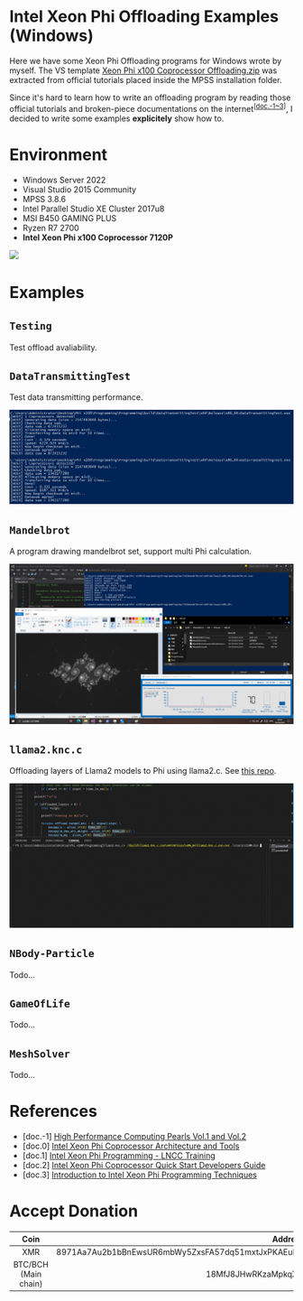 # Intel Xeon Phi Offloading Examples (Windows)

Here we have some Xeon Phi Offloading programs for Windows wrote by myself. The VS template [Xeon Phi x100 Coprocessor Offloading.zip](https://github.com/RESBI/Intel-Xeon-Phi-x100-Offloading-Examples-for-Windows/blob/main/Xeon%20Phi%20x100%20Coprocessor%20Offloading.zip) was extracted from official tutorials placed inside the MPSS installation folder. 

Since it's hard to learn how to write an offloading program by reading those official tutorials and broken-piece documentations on the internet<sup>\[[doc.-1~3](https://github.com/RESBI/Intel-Xeon-Phi-x100-Offloading-Examples-for-Windows/tree/main?tab=readme-ov-file#references)\]</sup>, I decided to write some examples __explicitely__ show how to. 

# Environment

- Windows Server 2022
- Visual Studio 2015 Community
- MPSS 3.8.6
- Intel Parallel Studio XE Cluster 2017u8
- MSI B450 GAMING PLUS 
- Ryzen R7 2700
- __Intel Xeon Phi x100 Coprocessor 7120P__

![](MyPhiRig_new.jpg)

# Examples

## `Testing`

Test offload avaliability. 

## `DataTransmittingTest`

Test data transmitting performance. 

![](DataTransmittingTest/transfer_screenshot_1.png)

## `Mandelbrot`

A program drawing mandelbrot set, support multi Phi calculation. 

![](Mandelbrot/mandelbrot_screenshot_0.png)

## `llama2.knc.c` 

Offloading layers of Llama2 models to Phi using llama2.c. See [this repo](https://github.com/RESBI/llama2.knc.c).

![](https://github.com/RESBI/llama2.knc.c/raw/master/pics/itrunsfaster.gif)

## `NBody-Particle`

Todo...

## `GameOfLife`

Todo...

## `MeshSolver`

Todo...

# References
- \[doc.-1\] [High Performance Computing Pearls Vol.1 and Vol.2](https://www.amazon.com/High-Performance-Parallelism-Pearls-One/dp/0128021187)
- \[doc.0\] [Intel Xeon Phi Coprocessor Architecture and Tools](https://link.springer.com/book/10.1007/978-1-4302-5927-5)
- \[doc.1\] [Intel Xeon Phi Programming - LNCC Training](https://sdumont.lncc.br/media/11_Phi_Programming-KNC.pdf)
- \[doc.2\] [Intel Xeon Phi Coprocessor Quick Start Developers Guide](https://www.intel.com/content/dam/develop/external/us/en/documents/intel-xeon-phi-coprocessor-quick-start-developers-guide.pdf)
- \[doc.3\] [Introduction to Intel Xeon Phi Programming Techniques](https://indico.ictp.it/event/a14302/session/12/contribution/48/material/0/0.pdf)

# Accept Donation 

| Coin                 | Address                                                                                          |
| :------------------: | :----------------------------------------------------------------------------------------------: |
| XMR                  | 8971Aa7Au2b1bBnEwsUR6mbWy5ZxsFA57dq51mxtJxPKAEuLfm1ByutSDrKMPh2iiCYh6xTqpQ5f79SZ2cG2w7oF33hDEui  |
| BTC/BCH (Main chain) | 18MfJ8JHwRKzaMpkqXrzUQsSer9oiq3oC3                                                               | 
